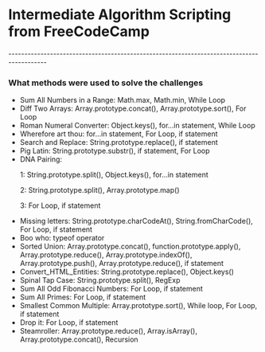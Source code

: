 

<h1>Intermediate Algorithm Scripting from FreeCodeCamp </h1>
<p>------------------------------------------------------------------------------------------</p>
<h3>What methods were used to solve the challenges</h3>
<ul>
  <li>Sum All Numbers in a Range: Math.max, Math.min, While Loop</li>
  <li>Diff Two Arrays: Array.prototype.concat(), Array.prototype.sort(), For Loop</li>
  <li>Roman Numeral Converter: Object.keys(), for...in statement, While Loop</li>
  <li>Wherefore art thou: for...in statement, For Loop, if statement</li>
  <li>Search and Replace: String.prototype.replace(), if statement</li>
  <li>Pig Latin: String.prototype.substr(), if statement, For Loop</li>
  <li>DNA Pairing: 
    <p> 1: String.prototype.split(), Object.keys(), for...in statement</p>
    <p> 2: String.prototype.split(), Array.prototype.map()</p>
    <p> 3: For Loop, if statement</p></li>
  <li>Missing letters: String.prototype.charCodeAt(), String.fromCharCode(), For Loop, if statement</li>
  <li>Boo who: typeof operator</li>
  <li>Sorted Union: Array.prototype.concat(), function.prototype.apply(), Array.prototype.reduce(), Array.prototype.indexOf(), Array.prototype.push(),  Array.prototype.reduce(), if statement</li>
  <li>Convert_HTML_Entities: String.prototype.replace(), Object.keys()</li>
  <li>Spinal Tap Case: String.prototype.split(), RegExp</li>
  <li>Sum All Odd Fibonacci Numbers: For Loop, if statement</li>
  <li>Sum All Primes: For Loop, if statement</li>
  <li>Smallest Common Multiple: Array.prototype.sort(), While loop, For Loop, if statement</li>
  <li>Drop it: For Loop, if statement</li>
  <li>Steamroller: Array.prototype.reduce(), Array.isArray(), Array.prototype.concat(), Recursion </li>
</ul>




